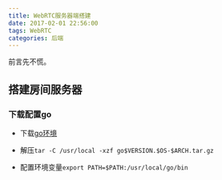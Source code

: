 ```yaml
---
title: WebRTC服务器端搭建
date: 2017-02-01 22:56:00
tags: WebRTC
categories: 后端
---
```


前言先不慌。

## 搭建房间服务器

### 下载配置go

- 下载[go环境](https://golang.org/dl/)

- 解压`tar -C /usr/local -xzf go$VERSION.$OS-$ARCH.tar.gz`

- 配置环境变量`export PATH=$PATH:/usr/local/go/bin`






